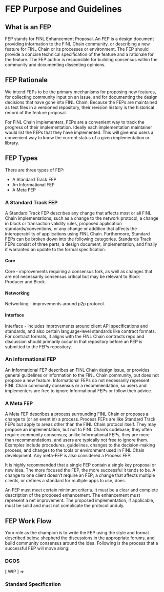 # FEP Purpose and Guidelines

## What is an FEP

FEP stands for FINL Enhancement Proposal. An FEP is a design document providing information to the FINL Chain community, or describing a new feature for FINL Chain or its processes or environment. The FEP should provide a concise technical specification of the feature and a rationale for the feature. The FEP author is responsible for building consensus within the community and documenting dissenting opinions.

## FEP Rationale

We intend FEPs to be the primary mechanisms for proposing new features, for collecting community input on an issue, and for documenting the design decisions that have gone into FINL Chain. Because the FEPs are maintained as text files in a versioned repository, their revision history is the historical record of the feature proposal.

For FINL Chain implementers, FEPs are a convenient way to track the progress of their implementation. Ideally each implementation maintainer would list the FEPs that they have implemented. This will give end users a convenient way to know the current status of a given implementation or library.

## FEP Types

There are three types of FEP:

* A Standard Track FEP
* An Informational FEP
* A Meta FEP

### A Standard Track FEP

A Standard Track FEP describes any change that affects most or all FINL Chain implementations, such as a change to the network protocol, a change in block or transaction validity rules, proposed application standards/conventions, or any change or addition that affects the interoperability of applications using FINL Chain. Furthermore, Standard FEPs can be broken down into the following categories. Standards Track FEPs consist of three parts, a design document, implementation, and finally if warranted an update to the formal specification.

#### Core

Core - improvements requiring a consensus fork, as well as changes that are not necessarily consensus critical but may be relevant to Block Producer and Block.

#### Networking

Networking - improvements around p2p protocol.

#### Interface

Interface - includes improvements around client API specifications and standards, and also certain language-level standards like contract formats. For contract formats, it aligns with the FINL Chain contracts repo and discussion should primarily occur in that repository before an FEP is submitted to the FEPs repository.

### An Informational FEP

An Informational FEP describes an FINL Chain design issue, or provides general guidelines or information to the FINL Chain community, but does not propose a new feature. Informational FEPs do not necessarily represent FINL Chain community consensus or a recommendation, so users and implementers are free to ignore Informational FEPs or follow their advice.

### A Meta FEP

A Meta FEP describes a process surrounding FINL Chain or proposes a change to (or an event in) a process. Process FEPs are like Standard Track FEPs but apply to areas other than the FINL Chain protocol itself. They may propose an implementation, but not to FINL Chain’s codebase; they often require community consensus; unlike Informational FEPs, they are more than recommendations, and users are typically not free to ignore them. Examples include procedures, guidelines, changes to the decision-making process, and changes to the tools or environment used in FINL Chain development. Any meta-FEP is also considered a Process FEP.

It is highly recommended that a single FEP contain a single key proposal or new idea. The more focused the FEP, the more successful it tends to be. A change to one client doesn’t require an FEP; a change that affects multiple clients, or defines a standard for multiple apps to use, does.

An FEP must meet certain minimum criteria. It must be a clear and complete description of the proposed enhancement. The enhancement must represent a net improvement. The proposed implementation, if applicable, must be solid and must not complicate the protocol unduly.

## FEP Work Flow

Your role as the champion is to write the FEP using the style and format described below, shepherd the discussions in the appropriate forums, and build community consensus around the idea. Following is the process that a successful FEP will move along:

### DGOS

\[ WIP ]  $\Rightarrow$ &#x20;

### Standard Specification

